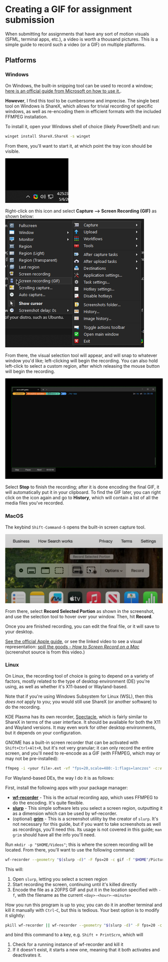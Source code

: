 # Creating a GIF for assignment submission
When submitting for assignments that have any sort of motion visuals (SFML, terminal apps, etc.), a video is worth a thousand pictures. This is a simple guide to record such a video (or a GIF) on multiple platforms.
## Platforms
### Windows
On Windows, the built-in snipping tool can be used to record a window; [here is an official guide from Microsoft on how to use it.](https://www.microsoft.com/en-us/windows/learning-center/how-to-record-screen-windows-11).

**However**, I find this tool to be cumbersome and imprecise. The single best tool on Windows is ShareX, which allows for trivial recording of specific windows, as well as re-encoding them in efficient formats with the included FFMPEG installation.

To install it, open your Windows shell of choice (likely PowerShell) and run:
```sh
winget install ShareX.ShareX -s winget
```
From there, you'll want to start it, at which point the tray icon should be visible.

![](sharexicon.png)

Right-click on this icon and select **Capture --> Screen Recording (GIF)** as shown below:
![](sharexmenu.png)

From there, the visual selection tool will appear, and will snap to whatever window you'd like; left-clicking will begin the recording. You can also hold left-click to select a custom region, after which releasing the mouse button will begin the recording.

![](sharexrecording.png)

Select **Stop** to finish the recording; after it is done encoding the final GIF, it will automatically put it in your clipboard. To find the GIF later, you can right click on the icon again and go to **History**, which will contain a list of all the media files you've recorded.

### MacOS
The keybind `Shift-Command-5` opens the built-in screen capture tool.

![](./macosrecording.png)

From there, select **Record Selected Portion** as shown in the screenshot, and use the selection tool to hover over your window. Then, hit **Record**. 

Once you are finished recording, you can edit the final file, or it will save to your desktop. 

[See the official Apple guide](https://support.apple.com/en-us/102618), or see the linked video to see a visual representation: [spill the goods - *How to Screen Record on a Mac*](https://www.youtube.com/watch?v=LP7FstUL_Uo) (screenshot source is from this video.)

### Linux
On Linux, the recording tool of choice is going to depend on a variety of factors, mostly related to the type of desktop environment (DE) you're using, as well as whether it's X11-based or Wayland-based.

Note that if you're using Windows Subsystem for Linux (WSL), then this *does not* apply to you; you would still use ShareX (or another software) to do the recording.

KDE Plasma has its own recorder, [Spectacle](https://apps.kde.org/spectacle/), which is fairly similar to ShareX in terms of the user interface. It should be available for both the X11 and Wayland versions. It may even work for other desktop environments, but it depends on your configuration. 

GNOME has a built-in screen recorder that can be activated with `Shift+Ctrl+Alt+R`, but it's not very granular; it can only record the entire screen, and you'll need to re-encode as a GIF (with FFMPEG, which may or may not be pre-installed):

```sh
ffmpeg -i <your file>.ext -vf "fps=20,scale=480:-1:flags=lanczos" -c:v gif -q:v 15 <your file>.gif
```

For Wayland-based DEs, the way I do it is as follows:

First, install the following apps with your package manager:
- [**wf-recorder**](https://github.com/ammen99/wf-recorder) - This is the actual recording app, which uses FFMPEG to do the encoding. It's quite flexible.
- [**slurp**](https://github.com/emersion/slurp/) - This simple software lets you select a screen region, outputting it as a dimension which can be used by wf-recorder.
- (optional) [**grim**](https://sr.ht/~emersion/grim/) - This is a screenshot utility by the creator of `slurp`. It's not necessary for this guide, but if you want to take screenshots as well as recordings, you'll need this. Its usage is not covered in this guide; `man grim` should have all the info you'll need.

Run `mkdir -p "$HOME/Videos"`; this is where the screen recording will be located. From there, you'll want to use the following command: 
```sh
wf-recorder --geometry "$(slurp -d)" -F fps=20 -c gif -f "$HOME"/Pictures/Captures/"$(date +%d-%H:%M)".gif
```
This will:
1) Open `slurp`, letting you select a screen region
2) Start recording the screen, continuing until it's killed directly
3) Encode the file as a 20FPS GIF and put it in the location specified with `-f`, with the filename as the current `<day>-<hour>-<minute>`

How you run this program is up to you; you can do it in another terminal and kill it manually with `Ctrl`-`C`, but this is tedious. Your best option is to modify it slightly:
```sh
pkill wf-recorder || wf-recorder --geometry "$(slurp -d)" -F fps=20 -c gif -f "$HOME"/Videos/"$(date +%d-%H-%M)".gif
```
and bind this command to a key, e.g. `Shift + PrintScrn`, which will
1) Check for a running instance of wf-recorder and kill it
2) If it doesn't exist, it starts a new one, meaning that it both activates and deactivates it.

